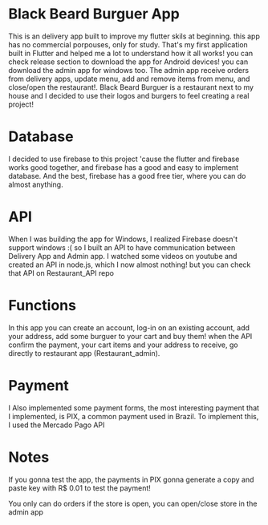 # Black Beard Burguer App

This is an delivery app built to improve my flutter skils at beginning. this app has no commercial porpouses, only for study. That's my first application built in Flutter and helped me a lot to understand how it all works! you can check release section to download the app for Android devices! you can download the admin app for windows too. The admin app receive orders from delivery apps, update menu, add and remove items from menu, and close/open the restaurant!. Black Beard Burguer is a restaurant next to my house and I decided to use their logos and burgers to feel creating a real project!

# Database

I decided to use firebase to this project 'cause the flutter and firebase works good together, and firebase has a good and easy to implement database. And the best, firebase has a good free tier, where you can do almost anything.

# API 
When I was building the app for Windows, I realized Firebase doesn't support windows :( so I built an API to have communication between Delivery App and Admin app.  I watched some videos on youtube and created an API in node.js, which I now almost nothing! but you can check that API on Restaurant_API repo

# Functions

In this app you can create an account, log-in on an existing account, add your address, add some burguer to your cart and buy them! when the API confirm the payment, your cart items and your address to receive, go directly to restaurant app (Restaurant_admin).

# Payment

I Also implemented some payment forms, the most interesting payment that I implemented, is PIX, a common payment used in Brazil. To implement this, I used the Mercado Pago API

# Notes

If you gonna test the app, the payments in PIX gonna generate a copy and paste key with R$ 0.01 to test the payment!

You only can do orders if the store is open, you can open/close store in the admin app
